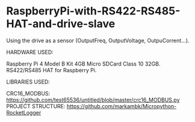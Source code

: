 # RaspberryPi-with-RS422-RS485-HAT-and-drive-slave
Using the drive as a sensor (OutputFreq, OutputVoltage, OutpuCorrent...).

HARDWARE USED:

  Raspberry Pi 4 Model B Kit 4GB 
  Micro SDCard Class 10 32GB.
  RS422/RS485 HAT for Raspberry Pi.

LIBRARIES USED:

  CRC16_MODBUS: https://github.com/test65536/untitled/blob/master/crc16_MODBUS.py
  PROJECT STRUCTURE: https://github.com/markambk/Micropython-RocketLogger

